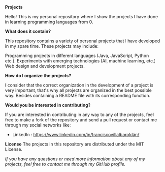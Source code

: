 **Projects**

Hello!
This is my personal repository where I show the projects I have done in learning programming languages from 0.

**What does it contain?**

This repository contains a variety of personal projects that I have developed in my spare time. These projects may include:

Programming projects in different languages (Java, JavaScript, Python etc.).
Experiments with emerging technologies (AI, machine learning, etc.)
Web design and development projects.

**How do I organize the projects?**

I consider that the correct organization in the development of a project is very important, that's why all projects are organized in the best possible way. 
Besides containing a README file with its corresponding function.

**Would you be interested in contributing?**

If you are interested in contributing in any way to any of the projects, feel free to make a fork of the repository and send a pull request or contact me through my social networks like:
- LinkedIn : https://www.linkedin.com/in/franciscovillalbaroldán/

**License**
The projects in this repository are distributed under the MIT License.

*If you have any questions or need more information about any of my projects, feel free to contact me through my GitHub profile.*
